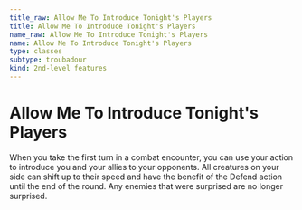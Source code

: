 ```yaml
---
title_raw: Allow Me To Introduce Tonight's Players
title: Allow Me To Introduce Tonight's Players
name_raw: Allow Me To Introduce Tonight's Players
name: Allow Me To Introduce Tonight's Players
type: classes
subtype: troubadour
kind: 2nd-level features
---
```


# Allow Me To Introduce Tonight's Players

When you take the first turn in a combat encounter, you can use your action to introduce you and your allies to your opponents. All creatures on your side can shift up to their speed and have the benefit of the Defend action until the end of the round. Any enemies that were surprised are no longer surprised.
